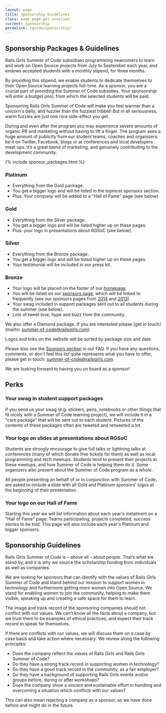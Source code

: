 ```yaml
---
layout: page
title: Sponsorship Guidelines
class: page page-get-involved
current: sponsorship
permalink: /guide/sponsorship/
---
```



## Sponsorship Packages & Guidelines

Rails Girls Summer of Code subsidises programming newcomers to learn and work
on Open Source projects from July to September each year, and endows accepted
students with a monthly stipend, for three months.

By providing this stipend, we enable students to dedicate themselves to their
Open Source learning projects full-time. As a sponsor, you are a crucial part of
providing the Summer of Code subsidies. Your sponsorship will enter a budget
pool, from which the selected students will be paid.

Sponsoring Rails Girls Summer of Code will make you feel warmer than a
unicorn's belly, and fuzzier than the fuzziest tribble! But in all
seriousness, warm fuzzies are just one nice side-effect you get.

During and even after the program you may experience severe amounts of organic
PR and marketing without having to lift a finger. The program sees a huge
amount of publicity from our student teams, coaches and organisers: be it on
Twitter, Facebook, blogs or at conferences and local developers meet ups. It’s
a great blend of marketing, and genuinely contributing to the development
community.

{% include sponsor_packages.html %}


<h3 id="platinum">Platinum</h3>

* Everything from the Gold package.
* You get a bigger logo and will be listed in the topmost sponsors section.
* Plus: Your company will be added to a "Hall of Fame" page (see below)

<h3 id="gold">Gold</h3>

* Everything from the Silver package.
* You get a bigger logo and will be listed higher up on these pages.
* Plus: your logo in presentations about RGSoC (see below).

<h3 id="silver">Silver</h3>

* Everything from the Bronze package.
* You get a bigger logo and will be listed higher up on these pages.
* Your testimonial will be included in our press kit.

<h3 id="bronze">Bronze</h3>

* Your logo will be placed on the footer of our [homepage](/).
* You will be listed on our [sponsors page](/sponsors), which will be linked
  to frequently (see our sponsors pages from
  [2014](http://2014.railsgirlssummerofcode.org/sponsors) and
  [2013](http://2013.railsgirlssummerofcode.org/sponsors-thanks)).
* Your swag included in support packages sent out to all students during the summer (see below).
* Lots of tweet love, hype and buzz from the community.


We also offer a Diamond package. If you are interested please [get in touch](mailto:
summer-of-code@railsgirls.com).

Logos and links on the website will be sorted by package size and date.

Please also see the [Sponsors section](/faq/sponsors/) in our FAQ.  If you have
any questions, comments, or don't feel this list quite represents what you have
to offer, please get in touch: <a href="mailto:
summer-of-code@railsgirls.com">summer-of-code@railsgirls.com</a>.

We are looking forward to having you on board as a sponsor!

<h2 id="perks">Perks</h2>
<h3>Your swag in student support packages</h3>

If you send us your swag (e.g. stickers, pens, notebooks or other things
that fit nicely with a Summer of Code learning project), we will include
it in a "care package" that will be sent out to each student. Pictures of the
contents of these packages often are tweeted and retweeted a lot.

<h3>Your logo on slides at presentations about RGSoC</h3>

Students are strongly encourage to give full talks or lightning talks at
conferences (many of which donate free tickets for them) as well as local
programming and tech meetups. Students tend to present their projects at these
meetups, and how Summer of Code is helping them do it. Some organizers also
present about the Summer of Code program as a whole.

All people presenting on behalf of or in conjunction with Summer of Code, are
asked to include a slide with all Gold and Platinum sponsors'
logos at the beginning of their presentation.

<h3>Your logo on our Hall of Fame</h3>

Starting this year we will list information about each year's instalment
on a "Hall of Fame" page: Teams participating, projects completed, success
stories to be told. This page will also include each year's Platinum and
bigger sponsors.


<h2 id="guidelines">Sponsorship Guidelines</h2>


Rails Girls Summer of Code is – above all – about people. That’s what we stand by, and it is why we source the scholarship funding from individuals as well as companies.

We are looking for sponsors that can identify with the values of Rails Girls Summer of Code and stand behind our mission to support women in technology and furthermore getting more women into Open Source. We stand for enabling women to join the community, helping to make them visible, speaking up and creating a safe space for them to learn.

The image and track record of the sponsoring companies should not conflict with our values. We can’t know all the facts about a company, but we trust them to be examples of ethical practices, and expect their track record to speak for themselves.

If there are conflicts with our values, we will discuss them on a case by case basis and take action where necessary. We review along the following principles:

+ Does the company reflect the values of Rails Girls and Rails Girls Summer of Code?
+ Do they have a strong track record in supporting women in technology?
+ Do they have a good track record in the community, as a fair employer?
+ Do they have a background of supporting Rails Girls events and/or groups before, during or after workshops?
+ Does the company show a sincere and sustainable effort in handling and overcoming a situation which conflicts with our values?

This can also mean rejecting a company as a sponsor, as we have done before and might do in the future.
